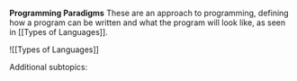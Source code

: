**Programming Paradigms**
These are an approach to programming, defining how a program can be written and what the program will look like, as seen in [[Types of Languages]].

![[Types of Languages]]




Additional subtopics:
```folder-index-content
```